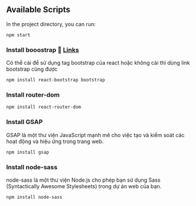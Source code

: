 ## Available Scripts

In the project directory, you can run:

`npm start`

### Install booostrap 🔗 [Links](https://react-bootstrap.netlify.app/docs/getting-started/introduction)
Có thể cài để sử dụng tag bootstrap  của react hoặc không cài thì dùng link bootstrap cũng được

`npm install react-bootstrap bootstrap`

### Install router-dom 

`npm install react-router-dom`

### Install GSAP 
GSAP là một thư viện JavaScript mạnh mẽ cho việc tạo và kiểm soát các hoạt động và hiệu ứng trong trang web.

`npm install gsap`

### Install node-sass 
node-sass là một thư viện Node.js cho phép bạn sử dụng Sass (Syntactically Awesome Stylesheets) trong dự án web của bạn.

`npm install node-sass`


